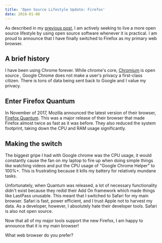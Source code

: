 ```yaml
---
title: 'Open Source Lifestyle Update: Firefox'
date: 2018-01-08
---
```


As described in my [previous post](http://zachrussell.net/living-open-source-lifestyle/), I am actively seeking to live a more open source lifestyle by using open source software whenever it is practical. I am proud to announce that I have finally switched to Firefox as my primary web browser.

## A brief history

I have been using Chrome forever. While chrome's core, [Chromium](https://www.chromium.org/Home) is open source , Google Chrome does not make a user's privacy a first-class citizen. There is tons of data being sent back to Google and I value my privacy.

## Enter Firefox Quantum

In November of 2017, Mozilla announced the latest version of their browser, [Firefox Quantum](https://blog.mozilla.org/blog/2017/11/14/introducing-firefox-quantum/). This was a major release of their browser that made Firefox almost twice as fast as it was before. They also reduced the system footprint, taking down the CPU and RAM usage significantly.

## Making the switch

The biggest gripe I had with Google chrome was the CPU usage, it would constantly cause the fan on my laptop to fire up when doing simple things like watching videos and put the CPU usage of "Google Chrome Helper" to 100%+. This is frustrating because it kills my battery for relatively mundane tasks.

Unfortunately, when Quantum was released, a lot of necessary functionality didn't exist because they redid their Add On framework which made things like LastPass unusable. This meant that I switched to Safari for my main browser. Safari is fast, power efficient, and I trust Apple not to harvest my data. As a developer, however, I absolutely hate their developer tools. Safari is also not open source.

Now that all of my major tools support the new Firefox, I am happy to announce that it is my main browser!

What web browser do you prefer?
